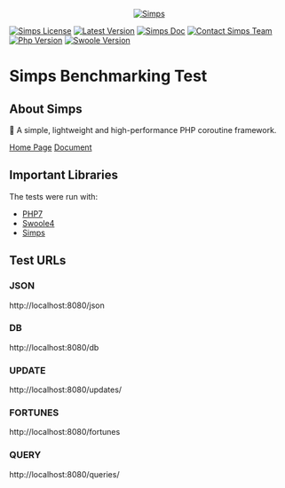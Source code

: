 <p align="center">
    <a href="https://simps.io" target="_blank">
        <img src="https://cdn.jsdelivr.net/gh/sy-records/staticfile/images/simps.png" alt="Simps" />
    </a>
</p>

[![Simps License](https://img.shields.io/packagist/l/simple-swoole/simps?color=blue)](https://github.com/simple-swoole/simps/blob/master/LICENSE)
[![Latest Version](https://img.shields.io/packagist/v/simple-swoole/simps.svg)](https://packagist.org/packages/simple-swoole/simps)
[![Simps Doc](https://img.shields.io/badge/docs-passing-blue.svg)](https://doc.simps.io)
[![Contact Simps Team](https://img.shields.io/badge/contact-@SimpsTeam-blue.svg?style=flat)](mailto:team@simps.io)
[![Php Version](https://img.shields.io/badge/php-%3E=7.1-brightgreen.svg)](https://www.php.net)
[![Swoole Version](https://img.shields.io/badge/swoole-%3E=4.4.0-brightgreen.svg)](https://github.com/swoole/swoole-src)

# Simps Benchmarking Test

## About Simps

🚀 A simple, lightweight and high-performance PHP coroutine framework.

[Home Page](https://simps.io)
[Document](https://doc.simps.io)

## Important Libraries

The tests were run with:

* [PHP7](https://www.php.net)
* [Swoole4](https://www.swoole.com)
* [Simps](https://simps.io)

## Test URLs

### JSON

http://localhost:8080/json

### DB

http://localhost:8080/db

### UPDATE

http://localhost:8080/updates/

### FORTUNES

http://localhost:8080/fortunes

### QUERY

http://localhost:8080/queries/
